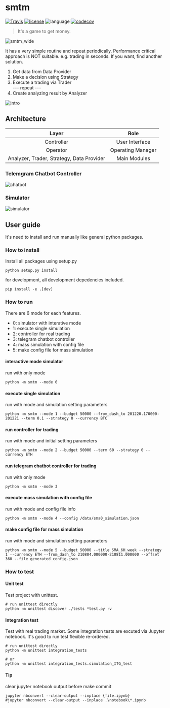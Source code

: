 # smtm
[![Travis](https://travis-ci.com/msaltnet/smtm.svg?branch=master&style=flat-square&colorB=green)](https://app.travis-ci.com/github/msaltnet/smtm)
[![license](https://img.shields.io/github/license/msaltnet/smtm.svg?style=flat-square)](https://github.com/msaltnet/smtm/blob/master/LICENSE)
![language](https://img.shields.io/github/languages/top/msaltnet/smtm.svg?style=flat-square&colorB=green)
[![codecov](https://codecov.io/gh/msaltnet/smtm/branch/master/graph/badge.svg?token=USXTX7MG70)](https://codecov.io/gh/msaltnet/smtm)

> It's a game to get money.

![smtm_wide](https://user-images.githubusercontent.com/9311990/139534314-a98dbd87-33e3-4cd9-a4c7-d9d42f695807.jpg)

It has a very simple routine and repeat periodically.
Performance critical approach is NOT suitable. e.g. trading in seconds. If you want, find another solution.

1. Get data from Data Provider
2. Make a decision using Strategy
3. Execute a trading via Trader  
 --- repeat ---
4. Create analyzing result by Analyzer

![intro](https://user-images.githubusercontent.com/9311990/140635403-4b9db009-57c1-41bf-937d-84e48c8cae20.gif)


## Architecture

| Layer | Role |
|:---:|:---:|
| Controller | User Interface |
| Operator | Operating Manager |
| Analyzer, Trader, Strategy, Data Provider | Main Modules |

### Telemgram Chatbot Controller
![chatbot](https://user-images.githubusercontent.com/9311990/140635384-58b6e3ed-d5d7-4c20-a217-6493e25799d0.jpg)

### Simulator
![simulator](https://user-images.githubusercontent.com/9311990/140635388-5ced5e05-23ad-44df-a14f-8492f489cfd9.jpg)

## User guide
It's need to install and run manually like general python packages.

### How to install
Install all packages using setup.py

```
python setup.py install
```

for development, all development depedencies included.

```
pip install -e .[dev]
```

### How to run
There are 6 mode for each features.
- 0: simulator with interative mode
- 1: execute single simulation
- 2: controller for real trading
- 3: telegram chatbot controller
- 4: mass simulation with config file
- 5: make config file for mass simulation

#### interactive mode simulator
run with only mode
```
python -m smtm --mode 0
```

#### execute single simulation
run with mode and simulation setting parameters
```
python -m smtm --mode 1 --budget 50000 --from_dash_to 201220.170000-201221 --term 0.1 --strategy 0 --currency BTC
```

#### run controller for trading
run with mode and initial setting parameters
```
python -m smtm --mode 2 --budget 50000 --term 60 --strategy 0 --currency ETH
```

#### run telegram chatbot controller for trading
run with only mode 
```
python -m smtm --mode 3
```

#### execute mass simulation with config file
run with mode and config file info
```
python -m smtm --mode 4 --config /data/sma0_simulation.json
```

#### make config file for mass simulation
run with mode and simulation setting parameters
```
python -m smtm --mode 5 --budget 50000 --title SMA_6H_week --strategy 1 --currency ETH --from_dash_to 210804.000000-210811.000000 --offset 360 --file generated_config.json
```

### How to test
#### Unit test
Test project with unittest.

```
# run unittest directly
python -m unittest discover ./tests *test.py -v
```

#### Integration test
Test with real trading market. Some integration tests are excuted via Jupyter notebook. It's good to run test flexible re-ordered.

```
# run unittest directly
python -m unittest integration_tests

# or
python -m unittest integration_tests.simulation_ITG_test
```

#### Tip
clear jupyter notebook output before make commit

```
jupyter nbconvert --clear-output --inplace {file.ipynb}
#jupyter nbconvert --clear-output --inplace .\notebook\*.ipynb
```
